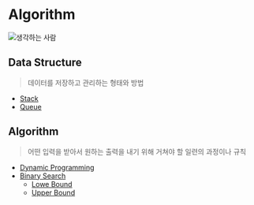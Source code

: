 # Algorithm

![생각하는 사람](https://t4.daumcdn.net/thumb/R720x0/?fname=http://t1.daumcdn.net/brunch/service/user/21n9/image/8WGiZyIhJcka7nkc3Mou-LK1Ud0.gif)

## Data Structure

> 데이터를 저장하고 관리하는 형태와 방법

- [Stack]()
- [Queue]()

## Algorithm

> 어떤 입력을 받아서 원하는 출력을 내기 위해 거쳐야 할 일련의 과정이나 규칙

- [Dynamic Programming](https://github.com/BOLTB0X/DataStructure-Algorithm/blob/main/Algorithm/DP/READMD.md)
- [Binary Search]()
  - [Lowe Bound]()
  - [Upper Bound]()
